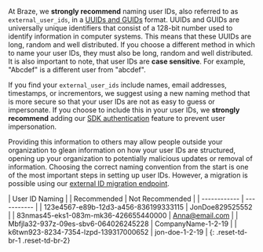 At Braze, we **strongly recommend** naming user IDs, also referred to as `external_user_ids`, in a [UUIDs and GUIDs](https://en.wikipedia.org/wiki/Universally_unique_identifier) format. UUIDs and GUIDs are universally unique identifiers that consist of a 128-bit number used to identify information in computer systems. This means that these UUIDs are long, random and well distributed. If you choose a different method in which to name your user IDs, they must also be long, random and well distributed. It is also important to note, that user IDs are **case sensitive**. For example, "Abcdef" is a different user from "abcdef".

If you find your `external_user_ids` include names, email addresses, timestamps, or incrementors, we suggest using a new naming method that is more secure so that your user IDs are not as easy to guess or impersonate. If you choose to include this in your user IDs, we **strongly recommend** adding our [SDK authentication]({{site.baseurl}}/developer_guide/platform_wide/sdk_authentication/) feature to prevent user impersonation.

Providing this information to others may allow people outside your organization to glean information on how your user IDs are structured, opening up your organization to potentially malicious updates or removal of information. Choosing the correct naming convention from the start is one of the most important steps in setting up user IDs. However, a migration is possible using our [external ID migration endpoint]({{site.baseurl}}/api/endpoints/user_data/external_id_migration/).

| User ID Naming |
| Recommended | Not Recommended |
| ------------ | ----------- |
| 123e4567-e89b-12d3-a456-836199333115 | JonDoe829525552 |
| 83nmas45-eks1-083m-mk36-426655440000 | Anna@email.com |
| Mbfjla32-937z-09es-sbv6-064026245228 | CompanyName-1-2-19 |
| k6twn923-8234-7354-lzpd-139317000652 | jon-doe-1-2-19 |
{: .reset-td-br-1 .reset-td-br-2}